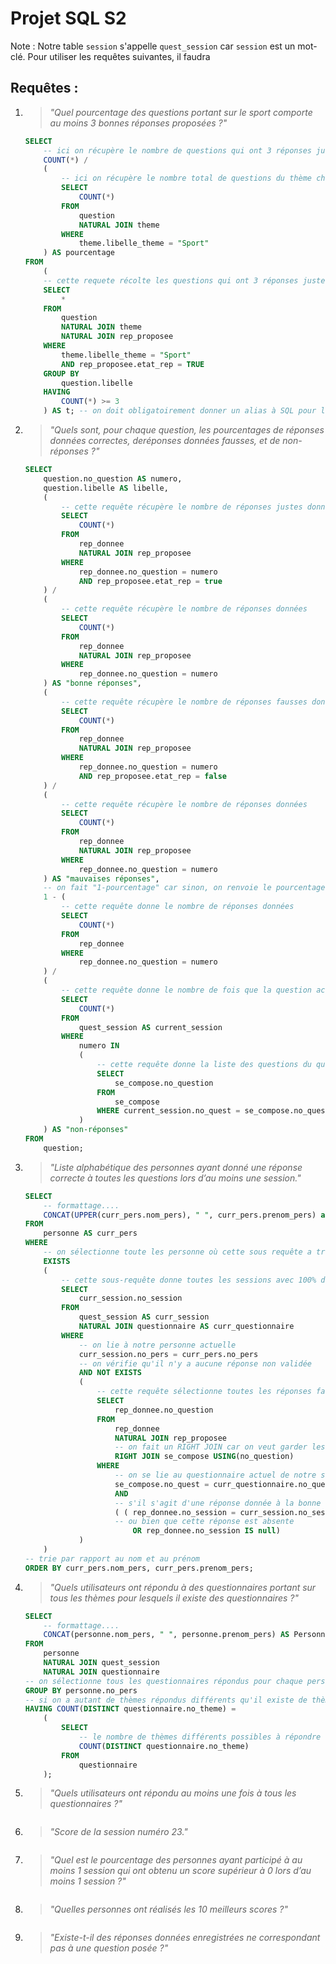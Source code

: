 <!--
    Attention ! Il s'agit d'un fichier text en markdown, pour voir un aperçu, allez ici -> https://github.com/WildGoat07/projSQLS2/blob/master/README.MD
-->
# Projet SQL S2

Note : Notre table `session` s'appelle `quest_session` car `session` est un mot-clé. Pour utiliser les requêtes suivantes, il faudra 

## Requêtes :

1. > *"Quel pourcentage des questions portant sur le sport comporte au moins 3 bonnes réponses proposées ?"*
    ```sql
    SELECT
        -- ici on récupère le nombre de questions qui ont 3 réponses justes
        COUNT(*) /
        (
            -- ici on récupère le nombre total de questions du thème choisi
            SELECT
                COUNT(*)
            FROM
                question
                NATURAL JOIN theme
            WHERE
                theme.libelle_theme = "Sport"
        ) AS pourcentage
    FROM
        (
        -- cette requete récolte les questions qui ont 3 réponses juste au thème donné
        SELECT
            *
        FROM
            question
            NATURAL JOIN theme
            NATURAL JOIN rep_proposee
        WHERE
            theme.libelle_theme = "Sport"
            AND rep_proposee.etat_rep = TRUE
        GROUP BY
            question.libelle
        HAVING
            COUNT(*) >= 3
        ) AS t; -- on doit obligatoirement donner un alias à SQL pour les SELECT dans un FROM ¯\_(ツ)_/¯
    ```
1. > *"Quels sont, pour chaque question, les pourcentages de réponses données correctes, deréponses données fausses, et de non-réponses ?"*
    ```sql
    SELECT
        question.no_question AS numero,
        question.libelle AS libelle,
        (
            -- cette requête récupère le nombre de réponses justes données
            SELECT
                COUNT(*)
            FROM
                rep_donnee
                NATURAL JOIN rep_proposee
            WHERE
                rep_donnee.no_question = numero
                AND rep_proposee.etat_rep = true
        ) /
        (
            -- cette requête récupère le nombre de réponses données
            SELECT
                COUNT(*)
            FROM
                rep_donnee
                NATURAL JOIN rep_proposee
            WHERE
                rep_donnee.no_question = numero
        ) AS "bonne réponses",
        (
            -- cette requête récupère le nombre de réponses fausses données
            SELECT
                COUNT(*)
            FROM
                rep_donnee
                NATURAL JOIN rep_proposee
            WHERE
                rep_donnee.no_question = numero
                AND rep_proposee.etat_rep = false
        ) /
        (
            -- cette requête récupère le nombre de réponses données
            SELECT
                COUNT(*)
            FROM
                rep_donnee
                NATURAL JOIN rep_proposee
            WHERE
                rep_donnee.no_question = numero
        ) AS "mauvaises réponses",
        -- on fait "1-pourcentage" car sinon, on renvoie le pourcentage de réponses données, or on veut les non-données
        1 - (
            -- cette requête donne le nombre de réponses données
            SELECT
                COUNT(*)
            FROM
                rep_donnee
            WHERE
                rep_donnee.no_question = numero
        ) /
        (
            -- cette requête donne le nombre de fois que la question actuelle a été demandée
            SELECT
                COUNT(*)
            FROM
                quest_session AS current_session
            WHERE
                numero IN
                (
                    -- cette requête donne la liste des questions du questionnaire de la session en cours
                    SELECT
                        se_compose.no_question
                    FROM
                        se_compose
                    WHERE current_session.no_quest = se_compose.no_quest
                )
        ) AS "non-réponses"
    FROM
        question;
    ```
1. > *"Liste alphabétique des personnes ayant donné une réponse correcte à toutes les questions lors d’au moins une session."*
    ```sql
    SELECT
        -- formattage....
        CONCAT(UPPER(curr_pers.nom_pers), " ", curr_pers.prenom_pers) as Personnes
    FROM
        personne AS curr_pers
    WHERE
        -- on sélectionne toute les personne où cette sous requête a trouvé une session où toutes les réponses sont justes
        EXISTS
        (
            -- cette sous-requête donne toutes les sessions avec 100% de réponses justes
            SELECT
                curr_session.no_session
            FROM
                quest_session AS curr_session
                NATURAL JOIN questionnaire AS curr_questionnaire
            WHERE
                -- on lie à notre personne actuelle
                curr_session.no_pers = curr_pers.no_pers
                -- on vérifie qu'il n'y a aucune réponse non validée
                AND NOT EXISTS
                (
                    -- cette requête sélectionne toutes les réponses fausse ou non-répondues
                    SELECT
                        rep_donnee.no_question
                    FROM
                        rep_donnee
                        NATURAL JOIN rep_proposee
                        -- on fait un RIGHT JOIN car on veut garder les questions où on n'a pas de réponses (null)
                        RIGHT JOIN se_compose USING(no_question)
                    WHERE
                        -- on se lie au questionnaire actuel de notre session
                        se_compose.no_quest = curr_questionnaire.no_quest
                        AND
                        -- s'il s'agit d'une réponse donnée à la bonne session et qu'elle est fausse
                        ( ( rep_donnee.no_session = curr_session.no_session AND rep_proposee.etat_rep = false)
                        -- ou bien que cette réponse est absente
                            OR rep_donnee.no_session IS null)
                )
        )
    -- trie par rapport au nom et au prénom
    ORDER BY curr_pers.nom_pers, curr_pers.prenom_pers;
    ```
1. > *"Quels utilisateurs ont répondu à des questionnaires portant sur tous les thèmes pour lesquels il existe des questionnaires ?"*
    ```sql
    SELECT
        -- formattage....
        CONCAT(personne.nom_pers, " ", personne.prenom_pers) AS Personnes
    FROM
        personne
        NATURAL JOIN quest_session
        NATURAL JOIN questionnaire
    -- on sélectionne tous les questionnaires répondus pour chaque personne
    GROUP BY personne.no_pers
    -- si on a autant de thèmes répondus différents qu'il existe de thèmes différents
    HAVING COUNT(DISTINCT questionnaire.no_theme) = 
        (
            SELECT
                -- le nombre de thèmes différents possibles à répondre
                COUNT(DISTINCT questionnaire.no_theme)
            FROM
                questionnaire
        );
    ```
1. > *"Quels utilisateurs ont répondu au moins une fois à tous les questionnaires ?"*
    ```sql
    ```
1. > *"Score de la session numéro 23."*
    ```sql
    ```
1. > *"Quel est le pourcentage des personnes ayant participé à au moins 1 session qui ont obtenu un score supérieur à 0 lors d’au moins 1 session ?"*
    ```sql
    ```
1. > *"Quelles personnes ont réalisés les 10 meilleurs scores ?"*
    ```sql
    ```
1. > *"Existe-t-il des réponses données enregistrées ne correspondant pas à une question posée ?"*
    ```sql
    ```